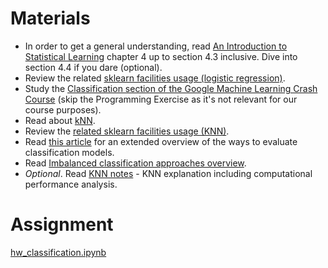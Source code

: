 # Materials

- In order to get a general understanding, read [An Introduction to Statistical Learning](https://trevorhastie.github.io/ISLR/) chapter 4 up to section 4.3 inclusive. Dive into section 4.4 if you dare (optional).
- Review the related [sklearn facilities usage (logistic regression)](https://nbviewer.jupyter.org/github/justmarkham/DAT8/blob/master/notebooks/12_logistic_regression.ipynb).
- Study the [Classification section of the Google Machine Learning Crash Course](https://developers.google.com/machine-learning/crash-course/classification/video-lecture) (skip the Programming Exercise as it's not relevant for our course purposes).
- Read about [kNN](https://www.unite.ai/what-is-k-nearest-neighbors/).
- Review the [related sklearn facilities usage (KNN)](https://nbviewer.jupyter.org/github/justmarkham/DAT8/blob/master/notebooks/08_knn_sklearn.ipynb). 
- Read [this article](https://towardsdatascience.com/the-5-classification-evaluation-metrics-you-must-know-aa97784ff226) for an extended overview of the ways to evaluate classification models.
- Read [Imbalanced classification approaches overview](https://machinelearningmastery.com/tactics-to-combat-imbalanced-classes-in-your-machine-learning-dataset/).
- *Optional*. Read [KNN notes](https://sebastianraschka.com/pdf/lecture-notes/stat479fs18/02_knn_notes.pdf) - KNN explanation including computational performance analysis.


# Assignment

[hw_classification.ipynb](./hw_classification.ipynb)